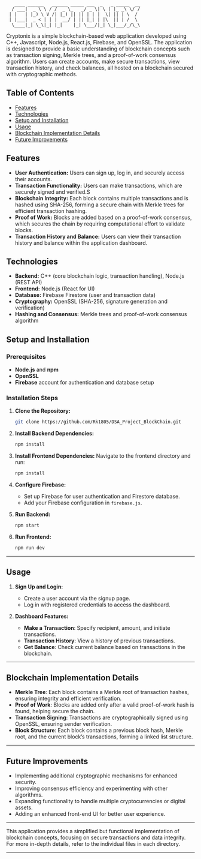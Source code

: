 

```
   ____ ______   ______ _____ ___  _   _ _____  __ 
  / ___|  _ \ \ / /  _ \_   _/ _ \| \ | |_ _\ \/ / 
 | |   | |_) \ V /| |_) || || | | |  \| || | \  /  
 | |___|  _ < | | |  __/ | || |_| | |\  || | /  \  
  \____|_| \_\|_| |_|    |_| \___/|_| \_|___/_/\_\ 
```

Cryptonix is a simple blockchain-based web application developed using C++, Javascript, Node.js, React.js, Firebase, and OpenSSL. The application is designed to provide a basic understanding of blockchain concepts such as transaction signing, Merkle trees, and a proof-of-work consensus algorithm. Users can create accounts, make secure transactions, view transaction history, and check balances, all hosted on a blockchain secured with cryptographic methods.

## Table of Contents
- [Features](#features)
- [Technologies](#technologies)
- [Setup and Installation](#setup-and-installation)
- [Usage](#usage)
- [Blockchain Implementation Details](#blockchain-implementation-details)
- [Future Improvements](#future-improvements)


## Features
- **User Authentication:** Users can sign up, log in, and securely access their accounts.
- **Transaction Functionality:** Users can make transactions, which are securely signed and verified.S
- **Blockchain Integrity:** Each block contains multiple transactions and is hashed using SHA-256, forming a secure chain with Merkle trees for efficient transaction hashing.
- **Proof of Work:** Blocks are added based on a proof-of-work consensus, which secures the chain by requiring computational effort to validate blocks.
- **Transaction History and Balance:** Users can view their transaction history and balance within the application dashboard.

## Technologies
- **Backend:** C++ (core blockchain logic, transaction handling), Node.js (REST API)
- **Frontend:** Node.js (React for UI)
- **Database:** Firebase Firestore (user and transaction data)
- **Cryptography:** OpenSSL (SHA-256, signature generation and verification)
- **Hashing and Consensus:** Merkle trees and proof-of-work consensus algorithm


## Setup and Installation

### Prerequisites
- **Node.js** and **npm**
- **OpenSSL**
- **Firebase** account for authentication and database setup

### Installation Steps

1. **Clone the Repository:**
   ```bash
   git clone https://github.com/Rk1805/DSA_Project_BlockChain.git
   ```

2. **Install Backend Dependencies:**
   ```bash
   npm install
   ```

3. **Install Frontend Dependencies:**
   Navigate to the frontend directory and run:
   ```bash
   npm install
   ```

4. **Configure Firebase:**
   - Set up Firebase for user authentication and Firestore database.
   - Add your Firebase configuration in `firebase.js`.

5. **Run Backend:**
   ```bash
   npm start
   ```

6. **Run Frontend:**
   ```bash
   npm run dev
   ```

---

## Usage

1. **Sign Up and Login:**
   - Create a user account via the signup page.
   - Log in with registered credentials to access the dashboard.

2. **Dashboard Features:**
   - **Make a Transaction**: Specify recipient, amount, and initiate transactions.
   - **Transaction History**: View a history of previous transactions.
   - **Get Balance**: Check current balance based on transactions in the blockchain.

---

## Blockchain Implementation Details

- **Merkle Tree**: Each block contains a Merkle root of transaction hashes, ensuring integrity and efficient verification.
- **Proof of Work**: Blocks are added only after a valid proof-of-work hash is found, helping secure the chain.
- **Transaction Signing**: Transactions are cryptographically signed using OpenSSL, ensuring sender verification.
- **Block Structure**: Each block contains a previous block hash, Merkle root, and the current block’s transactions, forming a linked list structure.

---

## Future Improvements
- Implementing additional cryptographic mechanisms for enhanced security.
- Improving consensus efficiency and experimenting with other algorithms.
- Expanding functionality to handle multiple cryptocurrencies or digital assets.
- Adding an enhanced front-end UI for better user experience.

---

This application provides a simplified but functional implementation of blockchain concepts, focusing on secure transactions and data integrity. For more in-depth details, refer to the individual files in each directory.

--- 


